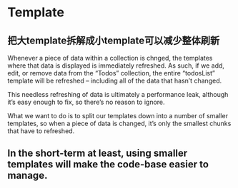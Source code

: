 
# Template 

## 把大template拆解成小template可以减少整体刷新

Whenever a piece of data within a collection is chnged, the templates where that data is displayed is immediately refreshed. As such, if we add, edit, or remove data from the “Todos” collection, the entire “todosList” template will be refreshed – including all of the data that hasn’t changed.

This needless refreshing of data is ultimately a performance leak, although it’s easy enough to fix, so there’s no reason to ignore.

What we want to do is to split our templates down into a number of smaller templates, so when a piece of data is changed, it’s only the smallest chunks that have to refreshed.

## In the short-term at least, using smaller templates will make the code-base easier to manage.
